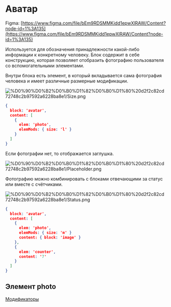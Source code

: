 # Аватар

Figma: [https://www.figma.com/file/bEm9RDSMMKidd1epwXlRAW/Content?node-id=1%3A135](https://www.figma.com/file/bEm9RDSMMKidd1epwXlRAW/Content?node-id=1%3A135)

Используется для обозначения принадлежности какой-либо информации к конкретному человеку. Блок содержит в себе конструкцию, которая позволяет отобразить фотографию пользователя со вспомогательными элементами.

Внутри блока есть элемент, в который вкладывается сама фотография человека и имеет различные размерные модификации.

![%D0%90%D0%B2%D0%B0%D1%82%D0%B0%D1%80%20d2f2c82cd72748c2b97592a6228ba8e1/Size.png](%D0%90%D0%B2%D0%B0%D1%82%D0%B0%D1%80%20d2f2c82cd72748c2b97592a6228ba8e1/Size.png)

```json
{
  block: 'avatar',
  content: [
    {
      elem: 'photo',
      elemMods: { size: 'l' }
    }
  ] 
}
```

Если фотографии нет, то отображается заглушка.

![%D0%90%D0%B2%D0%B0%D1%82%D0%B0%D1%80%20d2f2c82cd72748c2b97592a6228ba8e1/Placeholder.png](%D0%90%D0%B2%D0%B0%D1%82%D0%B0%D1%80%20d2f2c82cd72748c2b97592a6228ba8e1/Placeholder.png)

Фотографию можно комбинировать с блоками отвечающими за статус или вместе с счётчиками.

![%D0%90%D0%B2%D0%B0%D1%82%D0%B0%D1%80%20d2f2c82cd72748c2b97592a6228ba8e1/Status.png](%D0%90%D0%B2%D0%B0%D1%82%D0%B0%D1%80%20d2f2c82cd72748c2b97592a6228ba8e1/Status.png)

```json
{
  block: 'avatar',
  content: [
    {
      elem: 'photo',
      elemMods: { size: 'm' }
      content: { block: 'image' }
    },
    {
      elem: 'counter',
      content: '7'
    }
  ]
}
```

## Элемент photo

[Модификаторы](%D0%90%D0%B2%D0%B0%D1%82%D0%B0%D1%80%20d2f2c82cd72748c2b97592a6228ba8e1/%D0%9C%D0%BE%D0%B4%D0%B8%D1%84%D0%B8%D0%BA%D0%B0%D1%82%D0%BE%D1%80%D1%8B%20a9bd311b4f3043f3a16896461f9a2bf6.csv)